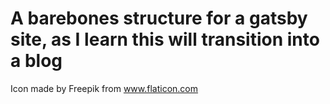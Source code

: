 # A barebones structure for a gatsby site, as I learn this will transition into a blog

Icon made by Freepik from www.flaticon.com